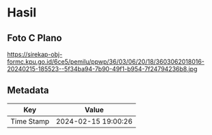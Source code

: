 # Hasil

## Foto C Plano

https://sirekap-obj-formc.kpu.go.id/6ce5/pemilu/ppwp/36/03/06/20/18/3603062018016-20240215-185523--5f34ba94-7b90-49f1-b954-7f24794236b8.jpg


## Metadata

| Key        | Value               |
| ---------- | ------------------- |
| Time Stamp | 2024-02-15 19:00:26 |



